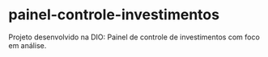 # painel-controle-investimentos
Projeto desenvolvido na DIO: Painel de controle de investimentos com foco em análise. 
